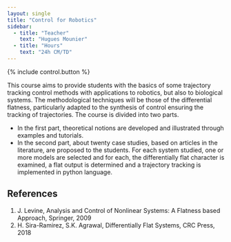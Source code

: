 ```yaml
---
layout: single
title: "Control for Robotics"
sidebar:
  - title: "Teacher"
    text: "Hugues Mounier"
  - title: "Hours"
    text: "24h CM/TD"
---
```


{% include control.button %}

This course aims to provide students with the basics of some trajectory tracking
control methods with applications to robotics, but also to biological systems.
The methodological techniques will be those of the differential flatness,
particularly adapted to the synthesis of control ensuring the tracking of
trajectories. The course is divided into two parts.

- In the first part, theoretical notions are developed and illustrated through examples and tutorials.
- In the second part, about twenty case studies, based on articles in the literature, are proposed to the students. For each system studied, one or more models are selected and for each, the differentially flat character is examined, a flat output is determined and a trajectory tracking is implemented in python language.

## References

1. J. Levine, Analysis and Control of Nonlinear Systems: A Flatness based
Approach, Springer, 2009
2. H. Sira-Ramirez, S.K. Agrawal, Differentially Flat Systems, CRC Press, 2018
